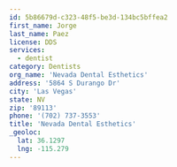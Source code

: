 ```yaml
---
id: 5b86679d-c323-48f5-be3d-134bc5bffea2
first_name: Jorge
last_name: Paez
license: DDS
services:
  - dentist
category: Dentists
org_name: 'Nevada Dental Esthetics'
address: '5864 S Durango Dr'
city: 'Las Vegas'
state: NV
zip: '89113'
phone: '(702) 737-3553'
title: 'Nevada Dental Esthetics'
_geoloc:
  lat: 36.1297
  lng: -115.279
---
```

